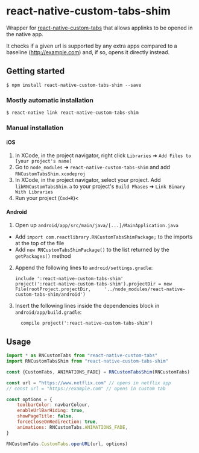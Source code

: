 # react-native-custom-tabs-shim

Wrapper for [react-native-custom-tabs](https://github.com/droibit/react-native-custom-tabs) that allows applinks to be opened in the native app.

It checks if a given url is supported by any extra apps compared to a baseline (http://example.com) and, if so, opens it directly instead.

## Getting started

`$ npm install react-native-custom-tabs-shim --save`

### Mostly automatic installation

`$ react-native link react-native-custom-tabs-shim`

### Manual installation


#### iOS

1. In XCode, in the project navigator, right click `Libraries` ➜ `Add Files to [your project's name]`
2. Go to `node_modules` ➜ `react-native-custom-tabs-shim` and add `RNCustomTabsShim.xcodeproj`
3. In XCode, in the project navigator, select your project. Add `libRNCustomTabsShim.a` to your project's `Build Phases` ➜ `Link Binary With Libraries`
4. Run your project (`Cmd+R`)<

#### Android

1. Open up `android/app/src/main/java/[...]/MainApplication.java`
  - Add `import com.reactlibrary.RNCustomTabsShimPackage;` to the imports at the top of the file
  - Add `new RNCustomTabsShimPackage()` to the list returned by the `getPackages()` method
2. Append the following lines to `android/settings.gradle`:
  	```
  	include ':react-native-custom-tabs-shim'
  	project(':react-native-custom-tabs-shim').projectDir = new File(rootProject.projectDir, 	'../node_modules/react-native-custom-tabs-shim/android')
  	```
3. Insert the following lines inside the dependencies block in `android/app/build.gradle`:
  	```
      compile project(':react-native-custom-tabs-shim')
  	```

## Usage
```javascript
import * as RNCustomTabs from "react-native-custom-tabs"
import RNCustomTabsShim from "react-native-custom-tabs-shim"

const {CustomTabs, ANIMATIONS_FADE} = RNCustomTabsShim(RNCustomTabs)

const url = "https://www.netflix.com" // opens in netflix app
// const url = "https://example.com" // opens in custom tab

const options = {
	toolbarColor: navbarColour,
	enableUrlBarHiding: true,
	showPageTitle: false,
	forceCloseOnRedirection: true,
	animations: RNCustomTabs.ANIMATIONS_FADE,
}

RNCustomTabs.CustomTabs.openURL(url, options)
```
